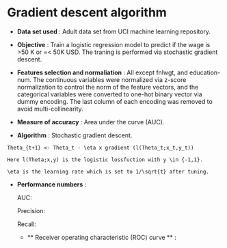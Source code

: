 # Gradient descent algorithm

* **Data set used** : Adult data set from UCI machine learning repository.

* **Objective** : Train a logistic regression model to predict if the wage is >50 K or =< 50K USD. The traning is performed via stochastic gradient descent.

* **Features selection and normaliation** : All except fnlwgt, and education-num. The continuous variables were normalized via z-score normalization to control the norm of the feature vectors, and the categorical variables were converted to one-hot binary vector via dummy encoding. The last column of each encoding was removed to avoid multi-collinearity.

* **Measure of accuracy** : Area under the curve (AUC).

* **Algorithm** : Stochastic gradient descent.

```
Theta_{t+1} <- Theta_t - \eta x gradient (l(Theta_t;x_t,y_t))

Here l(Theta;x,y) is the logistic lossfuction with y \in {-1,1}.

\eta is the learning rate which is set to 1/\sqrt{t} after tuning.

```

* **Performance numbers** :

  AUC:
  
  Precision:
  
  Recall:
  
  * ** Receiver operating characteristic (ROC) curve ** :


